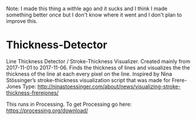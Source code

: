 Note: I made this thing a withle ago and it sucks and I think I made something better once but I don't know where it went and I don't plan to improve this.

# Thickness-Detector
Line Thickness Detector / Stroke-Thickness Visualizer. Created mainly from 2017-11-01 to 2017-11-06. Finds the thickness of lines and visualizes the the thickness of the line at each every pixel on the line. Inspired by Nina Stössinger’s stroke-thickness visualization script that was made for Frere-Jones Type: http://ninastoessinger.com/about/news/visualizing-stroke-thickness-frerejones/

This runs in Processing. To get Processing go here: https://processing.org/download/
